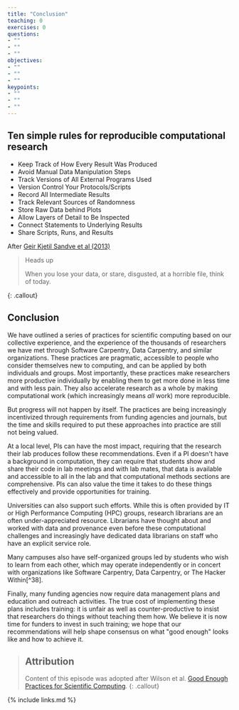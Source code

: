 ```yaml
---
title: "Conclusion"
teaching: 0
exercises: 0
questions:
- ""
- ""
- ""
objectives:
- ""
- ""
- ""
keypoints:
- ""
- ""
- ""
---
```


## Ten simple rules for reproducible computational research

- Keep Track of How Every Result Was Produced
- Avoid Manual Data Manipulation Steps
- Track Versions of All External Programs Used
- Version Control Your Protocols/Scripts
- Record All Intermediate Results
- Track Relevant Sources of Randomness
- Store Raw Data behind Plots
- Allow Layers of Detail to Be Inspected
- Connect Statements to Underlying Results
- Share Scripts, Runs, and Results

After [Geir Kjetil Sandve et al (2013)](https://doi.org/10.1371/journal.pcbi.1003285)


> Heads up
>
> When you lose your data, or stare, disgusted, at a horrible file, think of today.
>
{: .callout}


## Conclusion

We have outlined a series of practices for scientific computing based on
our collective experience, and the experience of the thousands of
researchers we have met through Software Carpentry, Data Carpentry, and
similar organizations. These practices are pragmatic, accessible to
people who consider themselves new to computing, and can be applied by
both individuals and groups. Most importantly, these practices make
researchers more productive individually by enabling them to get more
done in less time and with less pain. They also accelerate research as a
whole by making computational work (which increasingly means *all* work)
more reproducible.

But progress will not happen by itself. The practices are being
increasingly incentivized through requirements from funding agencies and
journals, but the time and skills required to put these approaches into
practice are still not being valued.

At a local level, PIs can have the most impact, requiring that the
research their lab produces follow these recommendations. Even if a PI
doesn't have a background in computation, they can require that students
show and share their code in lab meetings and with lab mates, that data
is available and accessible to all in the lab and that computational
methods sections are comprehensive. PIs can also value the time it takes
to do these things effectively and provide opportunities for training.

Universities can also support such efforts. While this is often provided
by IT or High Performance Computing (HPC) groups, research librarians
are an often under-appreciated resource. Librarians have thought about
and worked with data and provenance even before these computational
challenges and increasingly have dedicated data librarians on staff who
have an explicit service role.

Many campuses also have self-organized groups led by students who wish
to learn from each other, which may operate independently or in concert
with organizations like Software Carpentry, Data Carpentry, or
The Hacker Within[^38].

Finally, many funding agencies now require data management plans and
education and outreach activities. The true cost of implementing these
plans includes training: it is unfair as well as counter-productive to
insist that researchers do things without teaching them how. We believe
it is now time for funders to invest in such training; we hope that our
recommendations will help shape consensus on what "good enough" looks
like and how to achieve it.


> ## Attribution
> Content of this episode was adopted after Wilson et al.
> [Good Enough Practices for Scientific Computing](https://github.com/swcarpentry/good-enough-practices-in-scientific-computing).
{: .callout}


{% include links.md %}

